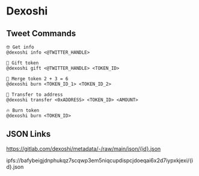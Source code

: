# Dexoshi

## Tweet Commands

```
🤓 Get info
@dexoshi info <@TWITTER_HANDLE>

🎁 Gift token
@dexoshi gift <@TWITTER_HANDLE> <TOKEN_ID>

🫶 Merge token 2 + 3 = 6
@dexoshi burn <TOKEN_ID_1> <TOKEN_ID_2>

📨 Transfer to address
@dexoshi transfer <0xADDRESS> <TOKEN_ID> <AMOUNT>

🔥 Burn token
@dexoshi burn <TOKEN_ID>
```

## JSON Links

https://gitlab.com/dexoshi/metadata/-/raw/main/json/{id}.json

ipfs://bafybeigjdnphukqz7scqwp3em5niqcupdispcjdoeqai6x2d7iypxkjexi/{id}.json